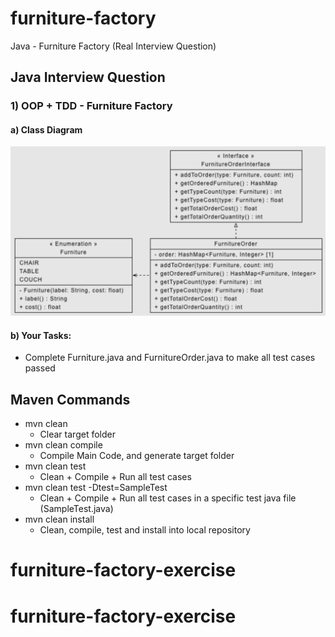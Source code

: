# furniture-factory
Java - Furniture Factory (Real Interview Question)

## Java Interview Question

### 1) OOP + TDD - Furniture Factory
#### a) Class Diagram
<img src="/img/furniture-class-diagram.png" alt="furniture-class-diagram" width="800"/>

#### b) Your Tasks:
- Complete Furniture.java and FurnitureOrder.java to make all test cases passed

## Maven Commands
- mvn clean
  - Clear target folder
- mvn clean compile
  - Compile Main Code, and generate target folder
- mvn clean test
  - Clean + Compile + Run all test cases
- mvn clean test -Dtest=SampleTest
  - Clean + Compile + Run all test cases in a specific test java file (SampleTest.java)
- mvn clean install
  - Clean, compile, test and install into local repository
# furniture-factory-exercise
# furniture-factory-exercise
